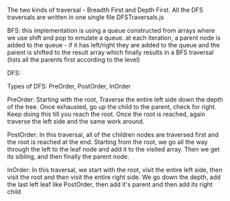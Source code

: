 The two kinds of traversal - Breadth First and Depth First.
All the DFS traversals are written in one single file DFSTraversals.js


BFS:
this implementation is using a queue constructed from arrays where we use
shift and pop to emulate a queue.
at each iteration, a parent node is added to the queue - if it has left/right
they are added to the queue and the parent is shifted to the result array
which finally results in a BFS traversal (lists all the parents first
according to the level)


DFS:

Types of DFS: PreOrder, PostOrder, InOrder

PreOrder:
Starting with the root, Traverse the entire left side down the depth of the tree.
Once exhausted, go up the child to the parent, check for right. Keep doing this
till you reach the root. Once the root is reached, again traverse the left side
and the same work around.

PostOrder:
In this traversal, all of the children nodes are traversed first and the root is
reached at the end.
Starting from the root, we go all the way through the left to the leaf node and
add it to the visited array. Then we get its sibling, and then finally the parent
node.

InOrder:
In this traversal, we start with the root, visit the entire left side, then
visit the root and then visit the entire right side.
We go down the depth, add the last left leaf like PostOrder, then add it's parent
and then add its right child
